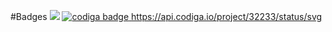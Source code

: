 #Badges
<a href="https://www.codacy.com/gh/kvarun13/M1_March_2022/dashboard?utm_source=github.com&amp;utm_medium=referral&amp;utm_content=kvarun13/M1_March_2022&amp;utm_campaign=Badge_Grade"><img src="https://app.codacy.com/project/badge/Grade/7889829547044aba89e77af5d2212eb8"/></a>
<a href="https://app.codiga.io/public/user/github/kvarun13">
   <img src="https://api.codiga.io/public/badge/user/github/kvarun13?style=dark" alt="codiga badge" />
</a>https://api.codiga.io/project/32233/status/svg
